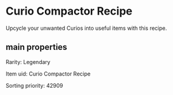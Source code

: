 # Curio Compactor Recipe

Upcycle your unwanted Curios into useful items with this recipe.

## main properties

Rarity: Legendary

Item uid: Curio Compactor Recipe

Sorting priority: 42909